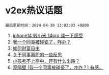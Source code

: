 # v2ex热议话题

`最后更新时间：2024-04-30 13:02:03 +0800`

1. [iphone14 转小米 14pro 谈一下感受](https://www.v2ex.com/t/1036731)
1. [我一个同事被碰瓷了，咋办？](https://www.v2ex.com/t/1036726)
1. [如何财富自由](https://www.v2ex.com/t/1036945)
1. [关于同事离职的一些反思](https://www.v2ex.com/t/1036936)
1. [小孩考不上高中，还有什么出路？](https://www.v2ex.com/t/1037000)
1. [观隔壁 [我一个同事被碰瓷了，咋办？] 有感。](https://www.v2ex.com/t/1036775)

